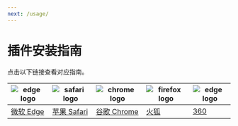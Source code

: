 ```yaml
---
next: /usage/
---
```


# 插件安装指南

点击以下链接查看对应指南。

| ![edge logo](/assets/edge_64x64.png) | ![safari logo](/assets/safari_64x64.png) | ![chrome logo](/assets/chrome_64x64.png) | ![firefox logo](/assets/firefox_64x64.png) | ![edge logo](/assets/360-secure_64x64.png) |
| ------------------------------------ | ---------------------------------------- | ---------------------------------------- | ------------------------------------------ | ------------------------------------------ |
| [微软 Edge](/install/installOnEdge/) | [苹果 Safari](/install/installOnSafari/) | [谷歌 Chrome](/install/installOnChrome/) | [火狐](/install/installOnFirefox/)         | [360](/install/installOn360/)              |
